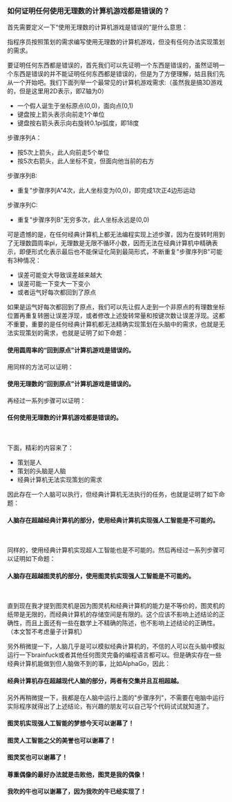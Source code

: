 ﻿### 如何证明任何使用无理数的计算机游戏都是错误的？

首先需要定义一下“使用无理数的计算机游戏是错误的”是什么意思：

指程序员按照策划的需求编写使用无理数的计算机游戏，但没有任何办法实现策划的需求。

要证明任何东西都是错误的，首先我们可以先证明一个东西是错误的，虽然证明一个东西是错误的并不能证明任何东西都是错误的，但是为了方便理解，姑且我们先从一个开始吧。我们下面列举一个最常见的计算机游戏需求:（虽然我是搞3D游戏的，但是这里用2D表示，即Z轴为0）

- 一个假人诞生于坐标原点(0,0)，面向点(0,1)
- 键盘按上箭头表示向前走1个单位
- 键盘按右箭头表示向右旋转0.1pi弧度，即18度

步骤序列A：

- 按5次上箭头，此人向前走5个单位
- 按5次右箭头，此人坐标不变，但面向他当前的右方

步骤序列B:

- 重复"步骤序列A"4次，此人坐标变为(0,0)，即完成1次正4边形运动

步骤序列C:
- 重复"步骤序列B"无穷多次，此人坐标永远是(0,0)

可是遗憾的是，在任何经典计算机上都无法编程实现上述步骤，因为在旋转时用到了无理数圆周率pi，无理数是无限不循环小数，因而无法在经典计算机中精确表示，即便形式化表示最后也不能保证化简到最简形式，不断重复"步骤序列B"可能有3种情况：

- 误差可能变大导致误差越来越大
- 误差可能一下变大一下变小
- 或者运气好每次都回到了原点

如果是运气好每次都回到了原点，我们可以先让假人走到一个非原点的有理数坐标位置再重复转圈让误差浮现，或者修改上述旋转常量和按键次数让误差浮现。这都不重要，重要的是任何经典计算机都无法精确实现策划在头脑中的需求，也就是无法实现策划的需求，也就是证明了如下命题：

#### 使用圆周率的“回到原点”计算机游戏是错误的。

用同样的方法可以证明：

#### 使用无理数的“回到原点”计算机游戏是错误的。

再经过一系列步骤可以证明：

#### 任何使用无理数的计算机游戏都是错误的。

<br/>

下面，精彩的内容来了：

- 策划是人
- 策划的头脑是人脑
- 经典计算机无法实现策划的需求

因此存在一个人脑可以执行，但经典计算机无法执行的任务，也就是证明了如下命题：

#### 人脑存在超越经典计算机的部分，使用经典计算机实现强人工智能是不可能的。

<br/>

同样的，使用经典计算机实现超人工智能也是不可能的。然后再经过一系列步骤可以证明如下命题：

#### 人脑存在超越图灵机的部分，使用图灵机实现强人工智能是不可能的。

<br/>

直到现在我才提到图灵机是因为图灵机和经典计算机的能力是不等价的，图灵机的纸带是无限的，而经典计算机的存储空间是有限的。这个应该不影响上述结论的正确性，而且上面还有一些在数学上不精确的陈述，也不影响上述结论的正确性。（本文暂不考虑量子计算机）

另外稍微提一下，人脑几乎是可以模拟经典计算机的，不信的人可以在头脑中模拟运行一下brainfuck或者其他任何图灵完备的编程语言都可以。但是确实存在一些经典计算机能做到但人脑做不到的事，比如AlphaGo，因此：

#### 经典计算机存在超越现代人脑的部分，两者有交集并且互相超越。

另外再稍微提一下，我都是在人脑中运行上面的"步骤序列"，不需要在电脑中运行实际程序就得出了上述结论，有兴趣的朋友可以自己写个代码试试就知道了。

#### 图灵机实现强人工智能的梦想今天可以谢幕了！
#### 图灵人工智能之父的美誉也可以谢幕了！
#### 图灵奖也可以谢幕了！
#### 尊重偶像的最好办法就是击败他，图灵是我的偶像！
#### 我吹的牛也可以谢幕了，因为我吹的牛已经实现了！

